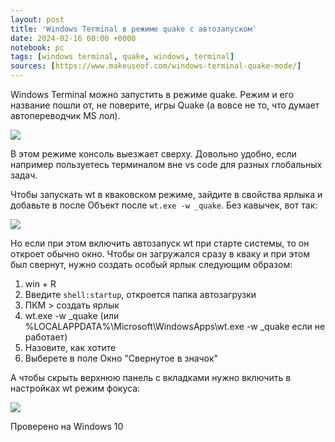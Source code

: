 ```yaml
---
layout: post
title: 'Windows Terminal в режиме quake с автозапуском'
date: 2024-02-16 00:00 +0000
notebook: pc
tags: [windows terminal, quake, windows, terminal]
sources: [https://www.makeuseof.com/windows-terminal-quake-mode/]
---
```

Windows Terminal можно запустить в режиме quake. Режим и его название пошли от, не поверите, игры Quake (а вовсе не то, что думает автопереводчик MS лол). 

![](../img/wt-quake.png)

В этом режиме консоль выезжает сверху. Довольно удобно, если например пользуетесь терминалом вне vs code для разных глобальных задач.

Чтобы запускать wt в кваковском режиме, зайдите в свойства ярлыка и добавьте в после Объект после `wt.exe -w _quake`. Без кавычек, вот так:

![](../img/wt-quake-2.png)

Но если при этом включить автозапуск wt при старте системы, то он откроет обычно окно. Чтобы он загружался сразу в кваку и при этом был свернут, нужно создать особый ярлык следующим образом:

1. win + R
2. Введите `shell:startup`, откроется папка автозагрузки
3. ПКМ > создать ярлык
4. wt.exe -w _quake (или %LOCALAPPDATA%\Microsoft\WindowsApps\wt.exe -w _quake если не работает)
5. Назовите, как хотите
6. Выберете в поле Окно "Свернутое в значок"

А чтобы скрыть верхнюю панель с вкладками нужно включить в настройках wt режим фокуса:

![](../img/wt-quake-3.png)

Проверено на Windows 10